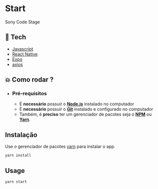 # Start

Sony Code Stage

## :rocket: Tech

- [Javascript](https://www.javascript.com/)
- [React Native](https://reactnative.dev/)
- [Expo](https://expo.io/)
- [axios](https://github.com/axios/axios)

## :boom: Como rodar ?

- ### **Pré-requisitos**

  - É **necessário** possuir o **[Node.js](https://nodejs.org/en/)** instalado no computador
  - É **necessário** possuir o **[Git](https://git-scm.com/)** instalado e configurado no computador
  - Também, é **preciso** ter um gerenciador de pacotes seja o **[NPM](https://www.npmjs.com/)** ou **[Yarn](https://yarnpkg.com/)**.

## Instalação

Use o gerenciador de pacotes [yarn](https://yarnpkg.com/) para instalar o app.

```bash
yarn install
```

## Usage

```bash
yarn start
```

